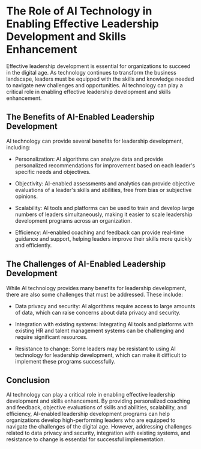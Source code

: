 The Role of AI Technology in Enabling Effective Leadership Development and Skills Enhancement
======================================================================================================================

Effective leadership development is essential for organizations to succeed in the digital age. As technology continues to transform the business landscape, leaders must be equipped with the skills and knowledge needed to navigate new challenges and opportunities. AI technology can play a critical role in enabling effective leadership development and skills enhancement.

The Benefits of AI-Enabled Leadership Development
-------------------------------------------------

AI technology can provide several benefits for leadership development, including:

* Personalization: AI algorithms can analyze data and provide personalized recommendations for improvement based on each leader's specific needs and objectives.

* Objectivity: AI-enabled assessments and analytics can provide objective evaluations of a leader's skills and abilities, free from bias or subjective opinions.

* Scalability: AI tools and platforms can be used to train and develop large numbers of leaders simultaneously, making it easier to scale leadership development programs across an organization.

* Efficiency: AI-enabled coaching and feedback can provide real-time guidance and support, helping leaders improve their skills more quickly and efficiently.

The Challenges of AI-Enabled Leadership Development
---------------------------------------------------

While AI technology provides many benefits for leadership development, there are also some challenges that must be addressed. These include:

* Data privacy and security: AI algorithms require access to large amounts of data, which can raise concerns about data privacy and security.

* Integration with existing systems: Integrating AI tools and platforms with existing HR and talent management systems can be challenging and require significant resources.

* Resistance to change: Some leaders may be resistant to using AI technology for leadership development, which can make it difficult to implement these programs successfully.

Conclusion
----------

AI technology can play a critical role in enabling effective leadership development and skills enhancement. By providing personalized coaching and feedback, objective evaluations of skills and abilities, scalability, and efficiency, AI-enabled leadership development programs can help organizations develop high-performing leaders who are equipped to navigate the challenges of the digital age. However, addressing challenges related to data privacy and security, integration with existing systems, and resistance to change is essential for successful implementation.
